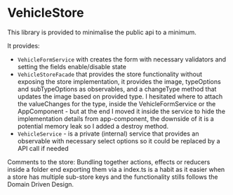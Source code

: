 # VehicleStore

This library is provided to minimalise the public api to a minimum.

It provides:

- `VehicleFormService` with creates the form with necessary validators and setting the fields enable/disable state
- `VehicleStoreFacade` that provides the store functionality without exposing the store implementation, it provides the image, typeOptions and subTypeOptions as observables, and a changeType method that updates the image based on provided type. I hesitated where to attach the valueChanges for the type, inside the VehicleFormService or the AppComponent - but at the end I moved it inside the service to hide the implementation details from app-component, the downside of it is a potential memory leak so I added a destroy method.
- `VehicleService` - is a private (internal) service that provides an observable with necessary select options so it could be replaced by a API call if needed

Comments to the store:
Bundling together actions, effects or reducers inside a folder end exporting them via a index.ts is a habit as it easier when a store has multiple sub-store keys and the functionality stills follows the Domain Driven Design.
